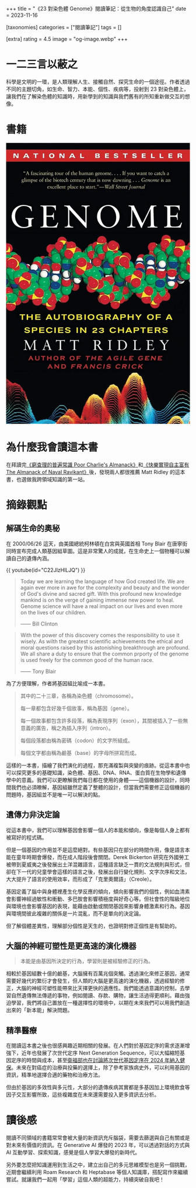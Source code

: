 +++
title = "《23 對染色體 Genome》閱讀筆記：從生物的角度認識自己"
date = 2023-11-16

[taxonomies]
categories = ["閱讀筆記"]
tags = []

[extra]
rating = 4.5
image = "og-image.webp"
+++

一二三言以蔽之
=======

科學是文明的一環，是人類理解人生、接觸自然、探究生命的一個途徑。作者透過不同的主題切角，如生命、智力、本能、個性、疾病等，投射到 23 對染色體上，讓我們在了解染色體的知識時，用新學到的知識與我們舊有的所知重新做交互的想像。

書籍
==
[![](book.webp)](https://www.goodreads.com/book/show/4591.Genome)

為什麼我會讀這本書
=========

在拜讀完[《窮查理的普遍常識 Poor Charlie's Almanack》](@/reading-notes/poor-charlies-almanack/index.md)和[《快樂實現自主富有 The Almanack of Naval Ravikant》](@/reading-notes/the-almanack-of-naval-ravikant/index.md)後，發現兩人都很推薦 Matt Ridley 的這本書，也選做我跨領域知識的第一站。

摘錄觀點
====

解碼生命的奧秘
-------

在 2000/06/26 這天，由美國總統柯林頓在白宮與英國首相 Tony Blair 在唐寧街同時宣布完成人類基因組草圖。這是非常驚人的成就，在生命史上一個物種可以解讀自己的遺傳內涵。

{{ youtube(id="C22JlzHlLJQ") }}

> Today we are learning the language of how God created life. We are again ever more in awe for the complexity and beauty and the wonder of God's divine and sacred gift. With this profound new knowledge mankind is on the verge of gaining immense new power to heal. Genome science will have a real impact on our lives and even more on the lives of our children.
>
> —— Bill Clinton

> With the power of this discovery comes the responsibility to use it wisely. As wilth the greatest scientific achievements the ethical and moral questions raised by this astonishing breakthrough are profound. We all share a duty to ensure that the common prporty of the genome is used freely for the common good of the human race.
>
> —— Tony Blair

為了方便理解，作者將基因組比喻成一本書。

> 其中的二十三章，各稱為染色體（chromosome）。
>
> 每一章都包含好幾千個故事，稱為基因（gene）。
>
> 每一個故事都包含許多段落，稱為表現序列（exon），其間被插入了一些無意義的廣告，稱之為插入序列（intron）。
>
> 每個段落都由稱為密碼（codon）的文字所組成。
>
> 每個文字都由稱為鹼基（base）的字母所拼寫而成。

這樣的一本書，描繪了我們演化的過程，那充滿複製與突變的痕跡。從這本書中也可以探究更多的基礎知識，染色體、基因、DNA、RNA、蛋白質在生物學和遺傳學中的意義。我們可以更瞭解我們每日都在使用的身體——這個機器的設計，同時間我們也必須暸解，基因組雖然定義了整體的設計，但當我們需要修正這個機器的問題時，基因組並不是唯一可以解決的點。

遺傳力非決定論
-------

從這本書中，我們可以理解基因會影響一個人的本能和傾向，像是每個人身上都有被寫好的程式碼。

但是一個基因的作用並不是這麼絕對。有些基因只在部分的時間作用，像是語言本能在童年時期會爆發，而在成人階段後會關閉。Derek Bickerton 研究在外國勞工被帶到夏威夷之後發展出土洋混雜語言，這種語言缺乏一貫的文法規則與形式，但卻在下一代的兒童學會這樣的語言之後，發展出自行變化規則、文字次序和文法，大大提升了語言的使用效率，而形成了「克里奧爾語」（Creole）。

基因定義了腦中與身體裡產生化學反應的傾向，傾向影響我們的個性，例如血清素會影響神經過敏性和衝動、多巴胺會影響積極度與好奇心等。但社會性的階級地位與環境也會影響基因的表現，能藉由啟動或關閉基因來影響身體激素和行為。基因與環境間彼此複雜的關係是一片混亂，而不是單向的決定論。

但了解個體差異性，理解部分個性是天生的，也證明對修正個性是有幫助的。

大腦的神經可塑性是更高速的演化機器
-----------------

> 本能是由基因所決定的行為，學習則是被經驗修正的行為。

相較於基因組數十億的鹼基，大腦擁有百萬兆個突觸。透過演化來修正基因，通常需要好幾代的繁衍才會發生，但人類的大腦是更高速的演化機器，透過經驗的修正，大腦的神經可塑性能帶來比天擇更快的適應性。我們能透過意識的控制，去學習自然遺傳無法傳遞的事物，例如閱讀、存款、購物，讓生活過得更順利。藉由強迫學習，我們將自己置放在一種選擇性的環境中，以期在未來我們可以用我們創造出來的「新本能」解決問題。

精準醫療
----

在閱讀這本書之後也很感興趣近期相關的發展。在人們對於基因定序的需求逐漸增強下，近年也發展了次世代定序 Next Generation Sequence，可以大幅縮短基因定序的時間與成本，甚至[衛福部也在討論將次世代基因定序在 2024 年納入健保](https://www.mohw.gov.tw/cp-5013-58378-1.html)。未來在對癌症的治療與投藥的選擇上，除了參考家族病史外，可以利用基因的資訊，精準地選擇合適的藥物和治療方法。

但由於基因的多效性與多元性，大部分的遺傳疾病其實都是多基因加上環境飲食等因子交互影響所致，這些複雜度在未來還需要投入更多資訊去分析。

讀後感
===

閱讀不同領域的書籍常常會被大量的新資訊充斥腦袋，需要去篩選與自己有關或是對未來有價值的資訊。在 Generative AI 爆發的 2023 年，可以透過對話的方式與 AI 互動學習、探索知識，感覺是個人學習大爆發的新時代。

另外要怎麼把知識運用到生活之中，建立出自己的多元思維模型也是另一個挑戰，近期會繼續利用 Roam Research 和 Heptabase 等個人知識庫，搭配寫作來繼續嘗試。就讓我們一起用「學習」這個人類的超能力，持續突破自我吧！
